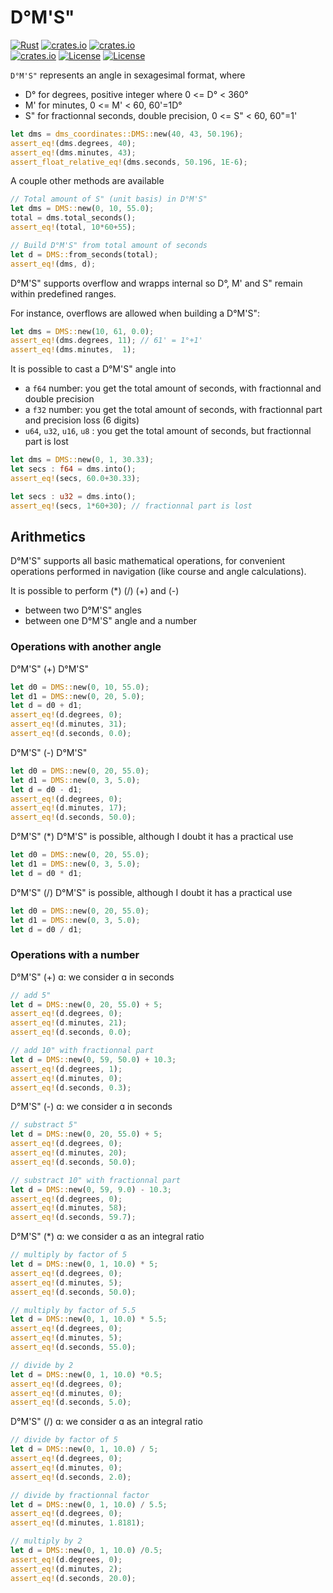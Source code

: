 D°M'S"
======

[![Rust](https://github.com/gwbres/dms-coordinates/actions/workflows/rust.yml/badge.svg?branch=main)](https://github.com/gwbres/dms-coordinates/actions/workflows/rust.yml)
[![crates.io](https://docs.rs/dms-coordinates/badge.svg)](https://docs.rs/dms-coordinates/badge.svg)
[![crates.io](https://img.shields.io/crates/d/dms-coordinates.svg)](https://crates.io/crates/dms-coordinates)   
[![crates.io](https://img.shields.io/crates/v/dms-coordinates.svg)](https://crates.io/crates/dms-coordinates)
[![License](https://img.shields.io/badge/license-Apache%202.0-blue?style=flat-square)](https://github.com/gwbres/dms-coordinates/blob/main/LICENSE-APACHE)
[![License](https://img.shields.io/badge/license-MIT-blue?style=flat-square)](https://github.com/gwbres/dms-coordinates/blob/main/LICENSE-MIT) 

`D°M'S"` represents an angle in sexagesimal format, where
* D° for degrees, positive integer where 0 <= D° < 360°
* M' for minutes, 0 <= M' < 60, 60'=1D°
* S" for fractionnal seconds, double precision, 0 <= S" < 60, 60"=1'

```rust
let dms = dms_coordinates::DMS::new(40, 43, 50.196);
assert_eq!(dms.degrees, 40);
assert_eq!(dms.minutes, 43);
assert_float_relative_eq!(dms.seconds, 50.196, 1E-6); 
```

A couple other methods are available

```rust
// Total amount of S" (unit basis) in D°M'S"
let dms = DMS::new(0, 10, 55.0);
total = dms.total_seconds(); 
assert_eq!(total, 10*60+55);

// Build D°M'S" from total amount of seconds
let d = DMS::from_seconds(total);
assert_eq!(dms, d);
```

D°M'S" supports overflow and wrapps internal so D°, M' and S"
remain within predefined ranges.

For instance, overflows are allowed when building a D°M'S":
```rust
let dms = DMS::new(10, 61, 0.0);
assert_eq!(dms.degrees, 11); // 61' = 1°+1'
assert_eq!(dms.minutes,  1);
```

It is possible to cast a D°M'S" angle into
* a `f64` number: you get the total amount of seconds, with fractionnal and double precision
* a `f32` number: you get the total amount of seconds, with fractionnal part and precision loss (6 digits)
* `u64`, `u32`, `u16`, `u8` : you get the total amount of seconds, but fractionnal part is lost

```rust
let dms = DMS::new(0, 1, 30.33);
let secs : f64 = dms.into();
assert_eq!(secs, 60.0+30.33);

let secs : u32 = dms.into();
assert_eq!(secs, 1*60+30); // fractionnal part is lost
```

## Arithmetics

D°M'S" supports all basic mathematical operations, for convenient
operations performed in navigation (like course and angle calculations).

It is possible to perform (*) (/) (+) and (-) 

* between two D°M'S" angles
* between one D°M'S" angle and a number

### Operations with another angle

D°M'S" (+) D°M'S"
```rust
let d0 = DMS::new(0, 10, 55.0);
let d1 = DMS::new(0, 20, 5.0);
let d = d0 + d1;
assert_eq!(d.degrees, 0);
assert_eq!(d.minutes, 31);
assert_eq!(d.seconds, 0.0);
```

D°M'S" (-) D°M'S"
```rust
let d0 = DMS::new(0, 20, 55.0);
let d1 = DMS::new(0, 3, 5.0);
let d = d0 - d1;
assert_eq!(d.degrees, 0);
assert_eq!(d.minutes, 17);
assert_eq!(d.seconds, 50.0);
```

D°M'S" (*) D°M'S" is possible, although I doubt it has a practical use
```rust
let d0 = DMS::new(0, 20, 55.0);
let d1 = DMS::new(0, 3, 5.0);
let d = d0 * d1;
```

D°M'S" (/) D°M'S" is possible, although I doubt it has a practical use
```rust
let d0 = DMS::new(0, 20, 55.0);
let d1 = DMS::new(0, 3, 5.0);
let d = d0 / d1;
```

### Operations with a number

D°M'S" (+) ɑ: we consider ɑ in seconds

```rust
// add 5"
let d = DMS::new(0, 20, 55.0) + 5;
assert_eq!(d.degrees, 0);
assert_eq!(d.minutes, 21);
assert_eq!(d.seconds, 0.0);

// add 10" with fractionnal part
let d = DMS::new(0, 59, 50.0) + 10.3;
assert_eq!(d.degrees, 1);
assert_eq!(d.minutes, 0);
assert_eq!(d.seconds, 0.3);
```

D°M'S" (-) ɑ: we consider ɑ in seconds

```rust
// substract 5"
let d = DMS::new(0, 20, 55.0) + 5;
assert_eq!(d.degrees, 0);
assert_eq!(d.minutes, 20);
assert_eq!(d.seconds, 50.0);

// substract 10" with fractionnal part
let d = DMS::new(0, 59, 9.0) - 10.3;
assert_eq!(d.degrees, 0);
assert_eq!(d.minutes, 58);
assert_eq!(d.seconds, 59.7);
```

D°M'S" (*) ɑ: we consider ɑ as an integral ratio 

```rust
// multiply by factor of 5
let d = DMS::new(0, 1, 10.0) * 5;
assert_eq!(d.degrees, 0);
assert_eq!(d.minutes, 5);
assert_eq!(d.seconds, 50.0);

// multiply by factor of 5.5
let d = DMS::new(0, 1, 10.0) * 5.5;
assert_eq!(d.degrees, 0);
assert_eq!(d.minutes, 5);
assert_eq!(d.seconds, 55.0);

// divide by 2
let d = DMS::new(0, 1, 10.0) *0.5;
assert_eq!(d.degrees, 0);
assert_eq!(d.minutes, 0);
assert_eq!(d.seconds, 5.0);
```

D°M'S" (/) ɑ: we consider ɑ as an integral ratio 

```rust
// divide by factor of 5
let d = DMS::new(0, 1, 10.0) / 5;
assert_eq!(d.degrees, 0);
assert_eq!(d.minutes, 0);
assert_eq!(d.seconds, 2.0);

// divide by fractionnal factor 
let d = DMS::new(0, 1, 10.0) / 5.5;
assert_eq!(d.degrees, 0);
assert_eq!(d.minutes, 1.8181);

// multiply by 2 
let d = DMS::new(0, 1, 10.0) /0.5;
assert_eq!(d.degrees, 0);
assert_eq!(d.minutes, 2);
assert_eq!(d.seconds, 20.0);
```

